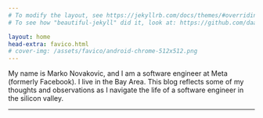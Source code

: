 ```yaml
---
# To modify the layout, see https://jekyllrb.com/docs/themes/#overriding-theme-defaults
# To see how "beautiful-jekyll" did it, look at: https://github.com/daattali/beautiful-jekyll/

layout: home
head-extra: favico.html
# cover-img: /assets/favico/android-chrome-512x512.png
---
```


My name is Marko Novakovic, and I am a software engineer at Meta (formerly Facebook).
I live in the Bay Area. This blog reflects some of my thoughts and observations as I navigate the life of a software engineer in the silicon valley.

---
